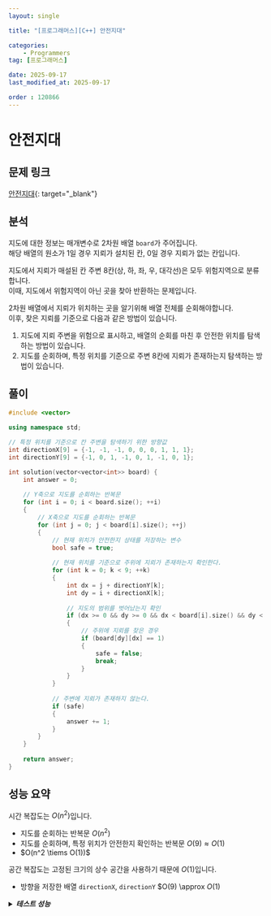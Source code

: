 ```yaml
---
layout: single

title: "[프로그래머스][C++] 안전지대"

categories:
    - Programmers
tag: [프로그래머스]

date: 2025-09-17
last_modified_at: 2025-09-17

order : 120866
---
```


# 안전지대

## 문제 링크

[안전지대](https://school.programmers.co.kr/learn/courses/30/lessons/120866){: target="_blank"}

## 분석

지도에 대한 정보는 매개변수로 2차원 배열 `board`가 주어집니다.  
해당 배열의 원소가 1일 경우 지뢰가 설치된 칸, 0일 경우 지뢰가 없는 칸입니다.

지도에서 지뢰가 매설된 칸 주변 8칸(상, 하, 좌, 우, 대각선)은 모두 위험지역으로 분류합니다.  
이때, 지도에서 위험지역이 아닌 곳을 찾아 반환하는 문제입니다.

2차원 배열에서 지뢰가 위치하는 곳을 알기위해 배열 전체를 순회해야합니다.  
이후, 찾은 지뢰를 기준으로 다음과 같은 방법이 있습니다.

1. 지도에 지뢰 주변을 위험으로 표시하고, 배열의 순회를 마친 후 안전한 위치를 탐색하는 방법이 있습니다.
2. 지도를 순회하며, 특정 위치를 기준으로 주변 8칸에 지뢰가 존재하는지 탐색하는 방법이 있습니다.

## 풀이

```cpp
#include <vector>

using namespace std;

// 특정 위치를 기준으로 칸 주변을 탐색하기 위한 방향값
int directionX[9] = {-1, -1, -1, 0, 0, 0, 1, 1, 1};
int directionY[9] = {-1, 0, 1, -1, 0, 1, -1, 0, 1};

int solution(vector<vector<int>> board) {
    int answer = 0;
    
    // Y축으로 지도를 순회하는 반복문
    for (int i = 0; i < board.size(); ++i)
    {
        // X축으로 지도를 순회하는 반복문
        for (int j = 0; j < board[i].size(); ++j)
        {
            // 현재 위치가 안전한지 상태를 저장하는 변수
            bool safe = true;
            
            // 현재 위치를 기준으로 주위에 지뢰가 존재하는지 확인한다.
            for (int k = 0; k < 9; ++k)
            {
                int dx = j + directionY[k];
                int dy = i + directionX[k];
                
                // 지도의 범위를 벗어났는지 확인
                if (dx >= 0 && dy >= 0 && dx < board[i].size() && dy < board.size())
                {
                    // 주위에 지뢰를 찾은 경우
                    if (board[dy][dx] == 1)
                    {
                        safe = false;
                        break;
                    }
                }
            }
            
            // 주변에 지뢰가 존재하지 않는다.
            if (safe)
            {
                answer += 1;
            }
        }
    }
    
    return answer;
}
```

## 성능 요약

시간 복잡도는 $O(n^2)$입니다.

- 지도를 순회하는 반복문 $O(n^2)$
- 지도를 순회하며, 특정 위치가 안전한지 확인하는 반복문 $O(9) \approx O(1)$
- $O(n^2 \tiems O(1))$

공간 복잡도는 고정된 크기의 상수 공간을 사용하기 때문에 $O(1)$입니다.

- 방향을 저장한 배열 `directionX`, `directionY` $O(9) \approx $O(1)$

<details>
<summary><h5 style="display: inline;">테스트 성능</h5></summary>
<div markdown="1">

테스트 1 〉 통과 (0.01ms, 4.15MB)  
테스트 2 〉 통과 (0.01ms, 4.21MB)  
테스트 3 〉 통과 (0.01ms, 3.63MB)  
테스트 4 〉 통과 (0.01ms, 4.18MB)  
테스트 5 〉 통과 (0.01ms, 4.22MB)  
테스트 6 〉 통과 (0.01ms, 4.15MB)  
테스트 7 〉 통과 (0.01ms, 4.22MB)  
테스트 8 〉 통과 (0.01ms, 4.15MB)  
테스트 9 〉 통과 (0.01ms, 4.25MB)  
테스트 10 〉 통과 (0.01ms, 3.64MB)  
테스트 11 〉 통과 (0.01ms, 4.22MB)  
테스트 12 〉 통과 (0.01ms, 3.66MB)  
테스트 13 〉 통과 (0.01ms, 4.14MB)  
테스트 14 〉 통과 (0.01ms, 4.22MB)

</div>
</details>